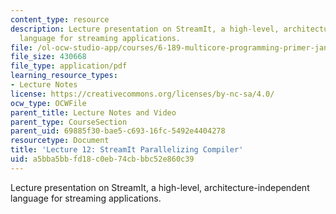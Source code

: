 ```yaml
---
content_type: resource
description: Lecture presentation on StreamIt, a high-level, architecture-independent
  language for streaming applications.
file: /ol-ocw-studio-app/courses/6-189-multicore-programming-primer-january-iap-2007/a5bba5bbfd18c0eb74cbbbc52e860c39_lec12streaming.pdf
file_size: 430668
file_type: application/pdf
learning_resource_types:
- Lecture Notes
license: https://creativecommons.org/licenses/by-nc-sa/4.0/
ocw_type: OCWFile
parent_title: Lecture Notes and Video
parent_type: CourseSection
parent_uid: 69885f30-bae5-c693-16fc-5492e4404278
resourcetype: Document
title: 'Lecture 12: StreamIt Parallelizing Compiler'
uid: a5bba5bb-fd18-c0eb-74cb-bbc52e860c39
---
```

Lecture presentation on StreamIt, a high-level, architecture-independent language for streaming applications.